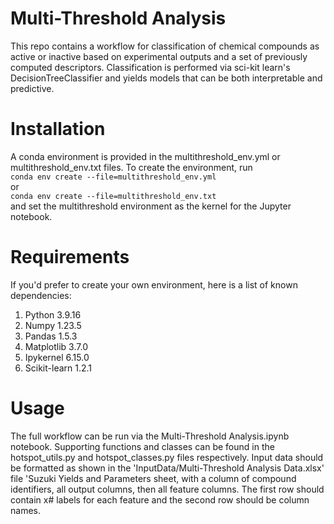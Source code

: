 # Multi-Threshold Analysis
This repo contains a workflow for classification of chemical compounds as active or inactive based on experimental outputs and a set of previously computed descriptors. Classification is performed via sci-kit learn's
DecisionTreeClassifier and yields models that can be both interpretable and predictive.

# Installation
A conda environment is provided in the multithreshold_env.yml or multithreshold_env.txt files. To create the environment, run\
`conda env create --file=multithreshold_env.yml`\
or\
`conda env create --file=multithreshold_env.txt`\
and set the multithreshold environment as the kernel for the Jupyter notebook.

# Requirements
If you'd prefer to create your own environment, here is a list of known dependencies:
1. Python 3.9.16
2. Numpy 1.23.5
3. Pandas 1.5.3
4. Matplotlib 3.7.0
5. Ipykernel 6.15.0
6. Scikit-learn 1.2.1

# Usage
The full workflow can be run via the Multi-Threshold Analysis.ipynb notebook. Supporting functions and classes can be found in the hotspot_utils.py and hotspot_classes.py files respectively. Input data should be formatted
as shown in the 'InputData/Multi-Threshold Analysis Data.xlsx' file 'Suzuki Yields and Parameters sheet, with a column of compound identifiers, all output columns, then all feature columns. The first row should contain x#
labels for each feature and the second row should be column names.

